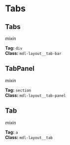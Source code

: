 # Tabs
## Tabs
*mixin*

**Tag:** `div`  
**Class:** `mdl-layout__tab-bar`

## TabPanel
*mixin*

**Tag:** `section`  
**Class:** `mdl-layout__tab-panel`

## Tab
*mixin*

**Tag:** `a`  
**Class:** `mdl-layout__tab`
